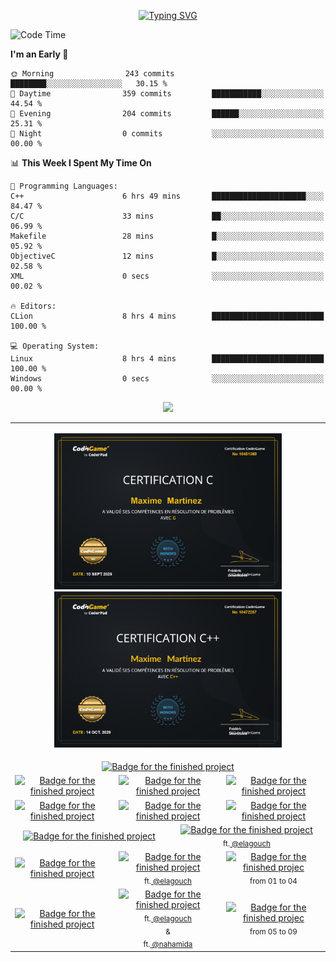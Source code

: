 <p align="center">
<a href="https://git.io/typing-svg"><img src="https://readme-typing-svg.demolab.com?font=Fira+Code&weight=500&size=30&pause=1000&color=F718C9&center=true&vCenter=true&width=435&lines=Hi+!+I'm+maximart" alt="Typing SVG" /></a>
</p>

<!--START_SECTION:waka-->
![Code Time](http://img.shields.io/badge/Code%20Time-481%20hrs%2014%20mins-blue)

**I'm an Early 🐤** 

```text
🌞 Morning                243 commits         ████████░░░░░░░░░░░░░░░░░   30.15 % 
🌆 Daytime                359 commits         ███████████░░░░░░░░░░░░░░   44.54 % 
🌃 Evening                204 commits         ██████░░░░░░░░░░░░░░░░░░░   25.31 % 
🌙 Night                  0 commits           ░░░░░░░░░░░░░░░░░░░░░░░░░   00.00 % 
```


📊 **This Week I Spent My Time On** 

```text
💬 Programming Languages: 
C++                      6 hrs 49 mins       █████████████████████░░░░   84.47 % 
C/C                      33 mins             ██░░░░░░░░░░░░░░░░░░░░░░░   06.99 % 
Makefile                 28 mins             █░░░░░░░░░░░░░░░░░░░░░░░░   05.92 % 
ObjectiveC               12 mins             █░░░░░░░░░░░░░░░░░░░░░░░░   02.58 % 
XML                      0 secs              ░░░░░░░░░░░░░░░░░░░░░░░░░   00.02 % 

🔥 Editors: 
CLion                    8 hrs 4 mins        █████████████████████████   100.00 % 

💻 Operating System: 
Linux                    8 hrs 4 mins        █████████████████████████   100.00 % 
Windows                  0 secs              ░░░░░░░░░░░░░░░░░░░░░░░░░   00.00 % 
```


<!--END_SECTION:waka-->

<p align=center>
    <a href="https://www.linkedin.com/in/maxime-martinez-643300254/">
    <img src="https://img.shields.io/badge/LinkedIn-0077B5?style=for-the-badge&logo=linkedin&logoColor=white" height=100>
    </a>
<p>
</table>
<table align=center border=0>
  <tr>
    <td colspan=6 align=center>
      <p align="center">
        <a href="https://www.codingame.com/profile/85b780e0c973cc20cb7b3113734c81391256935">
        <img src="https://github.com/Manomania/Manomania/blob/master/Certification%20in%20C.jpg" height=250>
        </a>
        <a href="https://www.codingame.com/profile/85b780e0c973cc20cb7b3113734c81391256935">
        <img src="https://github.com/Manomania/Manomania/blob/master/Certification%20in%20cpp.jpg" height=250>
        </a>
      </p>
    </td>
  </tr>
    <td colspan="6" align="center">
      <a href="https://github.com/Manomania/libft">
        <img src="https://raw.githubusercontent.com/ayogun/42-project-badges/refs/heads/main/badges/libftm.png" alt="Badge for the finished project" />
      </a>
    </td>
  </tr>
  <tr>
    <td colspan="2" align="center">
      <a href="https://github.com/Manomania/ft_printf"><img src="https://raw.githubusercontent.com/ayogun/42-project-badges/refs/heads/main/badges/ft_printfm.png" alt="Badge for the finished project" />
      </a>
    </td>
    <td colspan="2" align="center">
      <a href="https://github.com/Manomania/Get_next_line"><img src="https://raw.githubusercontent.com/ayogun/42-project-badges/refs/heads/main/badges/get_next_linem.png" alt="Badge for the finished project" />
      </a>
    </td>
    <td colspan="2" align="center">
      <a href="https://github.com/Manomania/Born2beroot"><img src="https://raw.githubusercontent.com/ayogun/42-project-badges/refs/heads/main/badges/born2beroote.png" alt="Badge for the finished project" />
      </a>
    </td>
  </tr>
  <tr>
    <td colspan="2" align="center">
      <a href="https://github.com/Manomania/minitalk">
        <img src="https://raw.githubusercontent.com/ayogun/42-project-badges/refs/heads/main/badges/minitalkm.png" alt="Badge for the finished project"/>
      </a>
    </td>
    <td colspan="2" align="center">
      <a href="https://github.com/Manomania/push_swap">
        <img src="https://raw.githubusercontent.com/ayogun/42-project-badges/refs/heads/main/badges/push_swapm.png" alt="Badge for the finished project"/>
      </a>
    </td>
    <td colspan="2" align="center">
      <a href="https://github.com/Manomania/so_long">
        <img src="https://raw.githubusercontent.com/ayogun/42-project-badges/refs/heads/main/badges/so_longm.png" alt="Badge for the finished project"/>
      </a>
    </td>
  </tr>
  <tr>
    <td colspan="3" align="center">
      <a href="https://github.com/Manomania/philosopher">
        <img src="https://raw.githubusercontent.com/ayogun/42-project-badges/refs/heads/main/badges/philosopherse.png" alt="Badge for the finished project"/>
      </a>
    </td>
    <td colspan="3" align="center">
      <a href="https://github.com/Manomania/minishell">
        <img src="https://github.com/ayogun/42-project-badges/raw/main/badges/minishelle.png" alt="Badge for the finished project">
      </a>
      <br>
      <sub>ft.<a href="https://github.com/airone01/"> @elagouch </a></sub>
    </td>
  </tr>
    <tr>
    <td colspan="2" align="center">
      <a href="https://github.com/Manomania/NetPractice">
        <img src="https://raw.githubusercontent.com/ayogun/42-project-badges/refs/heads/main/badges/netpracticee.png" alt="Badge for the finished project"/>
      </a>
    </td>
    <td colspan="2" align="center">
      <a href="https://github.com/Manomania/Cub3D">
        <img src="https://raw.githubusercontent.com/ayogun/42-project-badges/refs/heads/main/badges/cub3dm.png" alt="Badge for the finished project">
      </a>
      <br>
      <sub>ft.<a href="https://github.com/airone01/"> @elagouch </a></sub>
    </td>
    <td colspan="2" align="center">
      <a href="https://github.com/Manomania/CPP">
        <img src="https://raw.githubusercontent.com/ayogun/42-project-badges/refs/heads/main/badges/cppe.png" alt="Badge for the finished projec">
      </a>
      <br>
      <sub>from 01 to 04</sub>
    </td>
  </tr>
    </tr>
    <tr>
    <td colspan="2" align="center">
      <a href="https://github.com/Manomania/inception">
        <img src="https://raw.githubusercontent.com/ayogun/42-project-badges/refs/heads/main/badges/inceptione.png" alt="Badge for the finished project"/>
      </a>
    </td>
    <td colspan="2" align="center">
      <a href="https://github.com/Manomania/ft_irc">
        <img src="https://raw.githubusercontent.com/ayogun/42-project-badges/main/badges/ft_irce.png" alt="Badge for the finished project">
      </a>
      <br>
      <sub>ft.<a href="https://github.com/airone01/"> @elagouch </a></sub>
      <br>
      <sub>&</sub>
      <br>
      <sub>ft.<a href="https://github.com/nahamida/"> @nahamida </a></sub>
    </td>
    <td colspan="2" align="center">
      <a href="https://github.com/Manomania/CPP_05-09">
        <img src="https://raw.githubusercontent.com/ayogun/42-project-badges/refs/heads/main/badges/cppe.png" alt="Badge for the finished projec">
      </a>
      <br>
      <sub>from 05 to 09</sub>
    </td>
  </tr>
</table>
